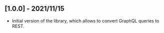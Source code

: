 ## [1.0.0] - 2021/11/15

* Initial version of the library, which allows to convert GraphQL queries to REST.
